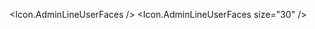 <script>
  import * as Icon from 'svelte-heros';
</script>

<Icon.AdminLineUserFaces />
<Icon.AdminLineUserFaces size="30" />